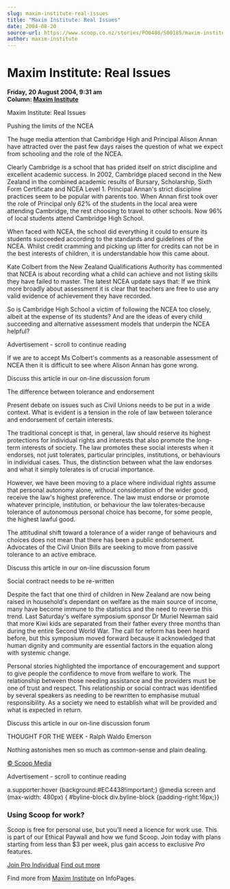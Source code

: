 ```yaml
---
slug: maxim-institute-real-issues
title: "Maxim Institute: Real Issues"
date: 2004-08-20
source-url: https://www.scoop.co.nz/stories/PO0408/S00185/maxim-institute-real-issues.htm
author: maxim-institute
---
```

Maxim Institute: Real Issues
============================

**Friday, 20 August 2004, 9:31 am**  
**Column: [Maxim Institute](https://info.scoop.co.nz/Maxim_Institute)**

Maxim Institute: Real Issues

Pushing the limits of the NCEA

The huge media attention that Cambridge High and Principal Alison Annan have attracted over the past few days raises the question of what we expect from schooling and the role of the NCEA.

Clearly Cambridge is a school that has prided itself on strict discipline and excellent academic success. In 2002, Cambridge placed second in the New Zealand in the combined academic results of Bursary, Scholarship, Sixth Form Certificate and NCEA Level 1. Principal Annan's strict discipline practices seem to be popular with parents too. When Annan first took over the role of Principal only 62% of the students in the local area were attending Cambridge, the rest choosing to travel to other schools. Now 96% of local students attend Cambridge High School.

When faced with NCEA, the school did everything it could to ensure its students succeeded according to the standards and guidelines of the NCEA. Whilst credit cramming and picking up litter for credits can not be in the best interests of children, it is understandable how this came about.

Kate Colbert from the New Zealand Qualifications Authority has commented that NCEA is about recording what a child can achieve and not listing skills they have failed to master. The latest NCEA update says that: If we think more broadly about assessment it is clear that teachers are free to use any valid evidence of achievement they have recorded.

So is Cambridge High School a victim of following the NCEA too closely, albeit at the expense of its students? And are the ideas of every child succeeding and alternative assessment models that underpin the NCEA helpful?

Advertisement - scroll to continue reading





If we are to accept Ms Colbert's comments as a reasonable assessment of NCEA then it is difficult to see where Alison Annan has gone wrong.

Discuss this article in our on-line discussion forum

  
The difference between tolerance and endorsement

Present debate on issues such as Civil Unions needs to be put in a wide context. What is evident is a tension in the role of law between tolerance and endorsement of certain interests.

The traditional concept is that, in general, law should reserve its highest protections for individual rights and interests that also promote the long-term interests of society. The law promotes these social interests when it endorses, not just tolerates, particular principles, institutions, or behaviours in individual cases. Thus, the distinction between what the law endorses and what it simply tolerates is of crucial importance.

However, we have been moving to a place where individual rights assume that personal autonomy alone, without consideration of the wider good, receive the law's highest preference. The law must endorse or promote whatever principle, institution, or behaviour the law tolerates-because tolerance of autonomous personal choice has become, for some people, the highest lawful good.

The attitudinal shift toward a tolerance of a wider range of behaviours and choices does not mean that there has been a public endorsement. Advocates of the Civil Union Bills are seeking to move from passive tolerance to an active embrace.

Discuss this article in our on-line discussion forum

  
Social contract needs to be re-written

Despite the fact that one third of children in New Zealand are now being raised in household's dependant on welfare as the main source of income, many have become immune to the statistics and the need to reverse this trend. Last Saturday's welfare symposium sponsor Dr Muriel Newman said that more Kiwi kids are separated from their father every three months than during the entire Second World War. The call for reform has been heard before, but this symposium moved forward because it acknowledged that human dignity and community are essential factors in the equation along with systemic change.

Personal stories highlighted the importance of encouragement and support to give people the confidence to move from welfare to work. The relationship between those needing assistance and the providers must be one of trust and respect. This relationship or social contract was identified by several speakers as needing to be rewritten to emphasise mutual responsibility. As a society we need to establish what will be provided and what is expected in return.

Discuss this article in our on-line discussion forum

THOUGHT FOR THE WEEK - Ralph Waldo Emerson

Nothing astonishes men so much as common-sense and plain dealing.

  

[© Scoop Media](http://www.scoop.co.nz/about/terms.html)  

Advertisement - scroll to continue reading



a.supporter:hover {background:#EC4438!important;} @media screen and (max-width: 480px) { #byline-block div.byline-block {padding-right:16px;}}

### Using Scoop for work?

Scoop is free for personal use, but you’ll need a licence for work use. This is part of our Ethical Paywall and how we fund Scoop. Join today with plans starting from less than $3 per week, plus gain access to exclusive _Pro_ features.  
  
[Join Pro Individual](https://pro.scoop.co.nz/Individual/?from=ProIn24) [Find out more](https://pro.scoop.co.nz/using-scoop-for-work/?from=ProIn24)

Find more from [Maxim Institute](https://info.scoop.co.nz/Maxim_Institute) on InfoPages.